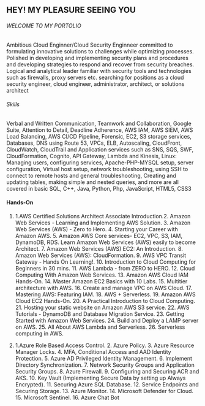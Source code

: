 ## HEY! MY PLEASURE SEEING YOU
###### WELCOME TO MY PORTOLIO
Ambitious Cloud Enginner/Cloud Security Enginneer committed to formulating innovative solutions to challenges while optimizing processes. Polished in developing and implementing security plans and procedures and developing strategies to respond and recover from security breaches. Logical and analytical leader familiar with security tools and technologies such as firewalls, proxy servers etc. searching for positions as a cloud security engineer, cloud engineer, administrator, architect, or solutions architect
###### Skills
Verbal and Written Communication, Teamwork and Collaboration, Google Suite, Attention to Detail, Deadline Adherence, AWS IAM, AWS SIEM, AWS Load Balancing, AWS CI/CD Pipeline, Forensic, EC2, S3 storage services, Databases, DNS using Route 53, VPCs, ELB, Autoscaling, CloudFront, CloudWatch, CloudTrail and Application services such as SNS, SQS, SWF, CloudFormation, Cognito, API Gateway, Lambda and Kinesis, Linux: Managing users, configuring services, Apache-PHP-MYSQL setup, server configuration, Virtual host setup, network troubleshooting, using SSH to connect to remote hosts and general troubleshooting, Creating and updating tables, making simple and nested queries, and more are all covered in basic SQL, C++, Java, Python, Php, JavaScript, HTML5, CSS3
#### Hands-On
1. 1.AWS Certified Solutions Architect Associate Introduction.2. Amazon Web Services - Learning and Implementing AWS Solution. 3. Amazon Web Services (AWS) - Zero to Hero. 4. Starting your Career with Amazon AWS. 5. Amazon AWS Core services- EC2, VPC, S3, IAM, DynamoDB, RDS. Learn Amazon Web Services (AWS) easily to become Architect. 7. Amazon Web Services (AWS) EC2: An Introduction. 8. Amazon Web Services (AWS): CloudFormation. 9. AWS VPC Transit Gateway - Hands On Learning!. 10. Introduction to Cloud Computing for Beginners in 30 mins. 11. AWS Lambda - from ZERO to HERO. 12. Cloud Computing With Amazon Web Services. 13. Amazon AWS Cloud IAM Hands-On. 14. Master Amazon EC2 Basics with 10 Labs. 15. Multitier architecture with AWS. 16. Create and manage VPC on AWS Cloud. 17. Mastering AWS: Featuring IAM. 18. AWS + Serverless. 19. Amazon AWS Cloud EC2 Hands-On. 20. A Practical Introduction to Cloud Computing. 21. Hosting your static website on Amazon AWS S3 service. 22. AWS Tutorials - DynamoDB and Database Migration Service. 23. Getting Started with Amazon Web Services. 24. Build and Deploy a LAMP server on AWS. 25. All About AWS Lambda and Serverless. 26. Serverless computing in AWS.

2. 1.Azure Role Based Access Control. 2. Azure Policy. 3. Azure Resource Manager Locks. 4. MFA, Conditional Access and AAD Identity Protection. 5. Azure AD Privileged Identity Management. 6. Implement Directory Synchronization. 7. Network Security Groups and Application Security Groups. 8. Azure Firewall. 9. Configuring and Securing ACR and AKS. 10. Key Vault (Implementing Secure Data by setting up Always Encrypted). 11. Securing Azure SQL Database. 12. Service Endpoints and Securing Storage. 13. Azure Monitor. 14. Microsoft Defender for Cloud. 15. Microsoft Sentinel. 16. Azure Chat Bot
<!---
MrBona/MrBona is a ✨ special ✨ repository because its `README.md` (this file) appears on your GitHub profile.
You can click the Preview link to take a look at your changes.
--->
